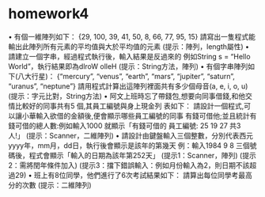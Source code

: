 # homework4
• 有個一維陣列如下：
{29, 100, 39, 41, 50, 8, 66, 77, 95, 15}
請寫出一隻程式能輸出此陣列所有元素的平均值與大於平均值的元素
(提示：陣列，length屬性)
• 請建立一個字串，經過程式執行後，輸入結果是反過來的
例如String s = “Hello World”，執行結果即為dlroW olleH
(提示：String方法，陣列)
• 有個字串陣列如下(八大行星)：
{“mercury”, “venus”, “earth”, “mars”, “jupiter”, “saturn”, “uranus”, “neptune”}
請用程式計算出這陣列裡面共有多少個母音(a, e, i, o, u)
(提示：字元比對，String方法)
• 阿文上班時忘了帶錢包,想要向同事借錢,和他交情比較好的同事共有5 個,其員工編號與身上現金列
表如下：
請設計一個程式,可以讓小華輸入欲借的金額後,便會顯示哪些員工編號的同事
有錢可借他;並且統計有錢可借的總人數:例如輸入1000 就顯示「有錢可借的
員工編號: 25 19 27 共3 人!」
(提示：Scanner，二維陣列)
• 請設計由鍵盤輸入三個整數，分別代表西元yyyy年，mm月，dd日，執行後會顯示是該年的第幾天
例：輸入1984 9 8 三個號碼後，程式會顯示「輸入的日期為該年第252天」
(提示1：Scanner，陣列)
(提示2：需將閏年條件加入)
(提示3：擋下錯誤輸入：例如月份輸入為2，則日期不該超過29)
• 班上有8位同學，他們進行了6次考試結果如下：
請算出每位同學考最高分的次數
(提示：二維陣列)